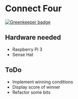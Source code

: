 # Connect Four

[![Greenkeeper badge](https://badges.greenkeeper.io/dimitrisnl/connect-four.svg)](https://greenkeeper.io/)

## Hardware needed

- Raspberry Pi 3
- Sense Hat

## ToDo

- Implement winning conditions
- Display score of winner
- Refactor some bits
